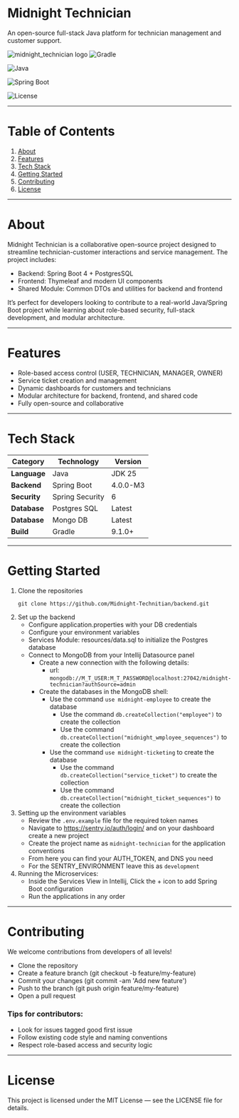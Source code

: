 # Midnight Technician
An open-source full-stack Java platform for technician management and customer support.

![midnight_technician logo](https://img.shields.io/badge/Mitnight%20Tecnician-Open%20Source-purple?style=for-the-badge&logo=java)
![Gradle](https://img.shields.io/badge/Gradle-9.1.0+-green?style=for-the-badge&logo=gradle)

![Java](https://img.shields.io/badge/Java-25-orange?style=flat-square&logo=openjdk)

![Spring Boot](https://img.shields.io/badge/Spring%20Boot-4.0.0--M3-brightgreen?style=flat-square&logo=spring)

![License](https://img.shields.io/badge/License-MIT-yellow?style=flat-square)

---
# Table of Contents
1. [About](#about)
2. [Features](#features)
3. [Tech Stack](#tech-stack)
4. [Getting Started](#getting-started)
5. [Contributing](#contributing)
6. [License](#license)

---
# About
Midnight Technician is a collaborative open-source project designed to streamline technician-customer interactions and service management. The project includes:
- Backend: Spring Boot 4 + PostgresSQL
- Frontend: Thymeleaf and modern UI components
- Shared Module: Common DTOs and utilities for backend and frontend

It’s perfect for developers looking to contribute to a real-world Java/Spring Boot project while learning about role-based security, full-stack development, and modular architecture.

---
# Features
- Role-based access control (USER, TECHNICIAN, MANAGER, OWNER)
- Service ticket creation and management
- Dynamic dashboards for customers and technicians
- Modular architecture for backend, frontend, and shared code
- Fully open-source and collaborative
---
# Tech Stack

| Category      | Technology      | Version  |
|---------------|-----------------|----------|
| **Language**  | Java            | JDK 25   |
| **Backend**   | Spring Boot     | 4.0.0-M3 |
| **Security**  | Spring Security | 6        |
| **Database**  | Postgres SQL    | Latest   |
| **Database**  | Mongo DB        | Latest   |
| **Build**     | Gradle          | 9.1.0+   |

---
# Getting Started
1. Clone the repositories
    ```shell
    git clone https://github.com/Midnight-Technitian/backend.git
    ```
2. Set up the backend
   - Configure application.properties with your DB credentials
   - Configure your environment variables
   - Services Module:  resources/data.sql to initialize the Postgres database
   - Connect to MongoDB from your Intellij Datasource panel
      - Create a new connection with the following details:
        - url: `mongodb://M_T_USER:M_T_PASSWORD@localhost:27042/midnight-technician?authSource=admin`
      - Create the databases in the MongoDB shell:
        - Use the command `use midnight-employee` to create the database
          - Use the command `db.createCollection("employee")` to create the collection
          - Use the command `db.createCollection("midnight_wmployee_sequences")` to create the collection
        - Use the command `use midnight-ticketing` to create the database
          - Use the command `db.createCollection("service_ticket")` to create the collection
          - Use the command `db.createCollection("midnight_ticket_sequences")` to create the collection
3. Setting up the environment variables
    - Review the `.env.example` file for the required token names
    - Navigate to https://sentry.io/auth/login/ and on your dashboard create a new project
    - Create the project name as `midnight-technician` for the application conventions
    - From here you can find your AUTH_TOKEN, and DNS you need
    - For the SENTRY_ENVIRONMENT leave this as `development`
4. Running the Microservices:
   - Inside the Services View in Intellij, Click the + icon to add Spring Boot configuration
   - Run the applications in any order
---
# Contributing
We welcome contributions from developers of all levels!
- Clone the repository
- Create a feature branch (git checkout -b feature/my-feature)
- Commit your changes (git commit -am 'Add new feature')
- Push to the branch (git push origin feature/my-feature)
- Open a pull request
### Tips for contributors:
- Look for issues tagged good first issue
- Follow existing code style and naming conventions
- Respect role-based access and security logic
---
# License
This project is licensed under the MIT License — see the LICENSE
file for details.